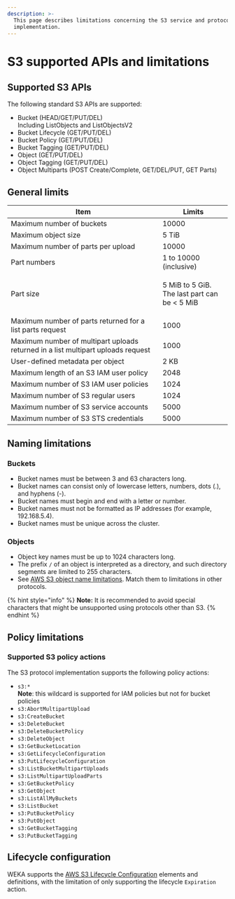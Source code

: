 ```yaml
---
description: >-
  This page describes limitations concerning the S3 service and protocol
  implementation.
---
```


# S3 supported APIs and limitations

## Supported S3 APIs

The following standard S3 APIs are supported:

* Bucket (HEAD/GET/PUT/DEL)\
  Including ListObjects and ListObjectsV2
* Bucket Lifecycle (GET/PUT/DEL)
* Bucket Policy (GET/PUT/DEL)
* Bucket Tagging (GET/PUT/DEL)
* Object (GET/PUT/DEL)
* Object Tagging (GET/PUT/DEL)
* Object Multiparts (POST Create/Complete, GET/DEL/PUT, GET Parts)

## General limits

| **Item**                                                                         | **Limits**                                                   |
| -------------------------------------------------------------------------------- | ------------------------------------------------------------ |
| Maximum number of buckets                                                        | 10000                                                        |
| Maximum object size                                                              | 5 TiB                                                        |
| Maximum number of parts per upload                                               | 10000                                                        |
| Part numbers                                                                     | 1 to 10000 (inclusive)                                       |
| Part size                                                                        | <p>5 MiB to 5 GiB. <br>The last part can be &#x3C; 5 MiB</p> |
| Maximum number of parts returned for a list parts request                        | 1000                                                         |
| Maximum number of multipart uploads returned in a list multipart uploads request | 1000                                                         |
| User-defined metadata per object                                                 | 2 KB                                                         |
| Maximum length of an S3 IAM user policy                                          | 2048                                                         |
| Maximum number of S3 IAM user policies                                           | 1024                                                         |
| Maximum number of S3 regular users                                               | 1024                                                         |
| Maximum number of S3 service accounts                                            | 5000                                                         |
| Maximum number of S3 STS credentials                                             | 5000                                                         |

## Naming limitations

### Buckets

* Bucket names must be between 3 and 63 characters long.
* Bucket names can consist only of lowercase letters, numbers, dots (.), and hyphens (-).
* Bucket names must begin and end with a letter or number.
* Bucket names must not be formatted as IP addresses (for example, 192.168.5.4).
* Bucket names must be unique across the cluster.

### Objects

* Object key names must be up to 1024 characters long.
* The prefix `/` of an object is interpreted as a directory, and such directory segments are limited to 255 characters.
* See [AWS S3 object name limitations](https://docs.aws.amazon.com/AmazonS3/latest/userguide/object-keys.html). Match them to limitations in other protocols.

{% hint style="info" %}
**Note:** It is recommended to avoid special characters that might be unsupported using protocols other than S3.&#x20;
{% endhint %}

## Policy limitations

### Supported S3 policy actions

The S3 protocol implementation supports the following policy actions:

* `s3:*`\
  **Note**: this wildcard is supported for IAM policies but not for bucket policies
* `s3:AbortMultipartUpload`
* `s3:CreateBucket`
* `s3:DeleteBucket`
* `s3:DeleteBucketPolicy`
* `s3:DeleteObject`
* `s3:GetBucketLocation`
* `s3:GetLifecycleConfiguration`
* `s3:PutLifecycleConfiguration`
* `s3:ListBucketMultipartUploads`
* `s3:ListMultipartUploadParts`
* `s3:GetBucketPolicy`
* `s3:GetObject`
* `s3:ListAllMyBuckets`
* `s3:ListBucket`
* `s3:PutBucketPolicy`
* `s3:PutObject`
* `s3:GetBucketTagging`
* `s3:PutBucketTagging`

## Lifecycle configuration

WEKA supports the [AWS S3 Lifecycle Configuration](https://docs.aws.amazon.com/AmazonS3/latest/userguide/intro-lifecycle-rules.html) elements and definitions, with the limitation of only supporting the lifecycle `Expiration` action.
